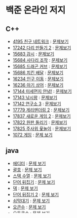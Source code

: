 # 백준 온라인 저지

## C++

- [4195 친구 네트워크](./boj4195.cpp) : [문제보기](https://www.acmicpc.net/problem/4195)
- [17242 다리 만들기 2](./boj17242.cpp) : [문제보기](https://www.acmicpc.net/problem/17472)
- [15683 감시](./boj15683.cpp) : [문제보기](https://www.acmicpc.net/problem/15683)
- [15684 사다리 조작](./boj15684.cpp) : [문제보기](https://www.acmicpc.net/problem/15684)
- [15685 드래곤 커브](./boj15685.cpp) : [문제보기](https://www.acmicpc.net/problem/15685)
- [15686 치킨 배달](./boj15686.cpp) : [문제보기](https://www.acmicpc.net/problem/15686)
- [16234 인구 이동](./boj16234.cpp) : [문제보기](https://www.acmicpc.net/problem/16234)
- [16236 아기 상어](./boj16236.cpp) : [문제보기](https://www.acmicpc.net/problem/16236)
- [17144 미세먼지 안녕!](./boj17144.cpp) : [문제보기](https://www.acmicpc.net/problem/17144)
- [17143 낚시왕](./boj17143.cpp) : [문제보기](https://www.acmicpc.net/problem/17143)
- [17142 연구소 3](./boj17142.cpp) : [문제보기](https://www.acmicpc.net/problem/17142)
- [17779 게리맨더링 2](./boj17779.cpp) : [문제보기](https://www.acmicpc.net/problem/17779)
- [17837 새로운 게임 2](./boj17837.cpp) : [문제보기](https://www.acmicpc.net/problem/17837)
- [17822 원판 돌리기](./boj17822.cpp) : [문제보기](https://www.acmicpc.net/problem/17822)
- [17825 주사위 윷놀이](./boj17825.cpp) : [문제보기](https://www.acmicpc.net/problem/17825)
- [1072 게임](./boj1072.cpp) : [문제 보기](https://www.acmicpc.net/problem/1072)



## java

- [에디터](./Boj1406/Main.java) : [문제 보기](https://www.acmicpc.net/problem/1406)
- [괄호](./Boj9012/Main.java) : [문제 보기](https://www.acmicpc.net/problem/9012)
- [스택 수열](./Boj1874/Main.java) : [문제 보기](https://www.acmicpc.net/problem/1874)
- [단어 뒤집기](./Boj9093/Main.java) : [문제 보기](https://www.acmicpc.net/problem/9093)
- [덱](./Boj10866/Main.java) : [문제 보기](https://www.acmicpc.net/problem/10866)
- [단어 뒤집기 2](./Boj17413/Main.java) : [문제 보기](https://www.acmicpc.net/problem/17413)
- [쇠막대기](./Boj10799/Main.java) : [문제 보기](https://www.acmicpc.net/problem/10799)
- [오큰수](./Boj17298/Main.java) : [문제 보기](https://www.acmicpc.net/problem/17298)
- [오등큰수](./Boj17299/Main.java) : [문제 보기](https://www.acmicpc.net/problem/17299)
- [후위 표기식2](./Boj1935/Main.java) : [문제 보기](https://www.acmicpc.net/problem/1935)
- [후위 표기식](./Boj1918/Main.java) : [문제 보기](https://www.acmicpc.net/problem/1918)
- [골드바흐의 추측](./Boj6588/Main.java) : [문제 보기](https://www.acmicpc.net/problem/6588)
- [1로 만들기](./Boj1463/Main.java) : [문제 보기](https://www.acmicpc.net/problem/1463)
- [2xn 타일링 2](./Boj11727/Main.java) : [문제 보기](https://www.acmicpc.net/problem/11727)
- [1, 2, 3 더하기 5](./Boj15990/Main.java) : [문제 보기](https://www.acmicpc.net/problem/15990)
